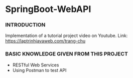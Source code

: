 # SpringBoot-WebAPI
### INTRODUCTION
Implementation of a tutorial project video on Youtube. Link: https://laptrinhjavaweb.com/trang-chu
### BASIC KNOWLEDGE GIVEN FROM THIS PROJECT
* RESTful Web Services
* Using Postman to test API
